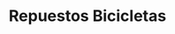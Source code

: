 ---
title: "Repuestos Bicicletas"
url: /santa-lucia-cotzumalguapa/repuestos-bicicletas/
shop: bicicleta
---